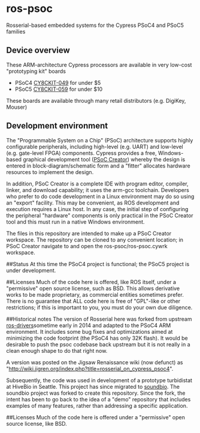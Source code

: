 # ros-psoc
Rosserial-based embedded systems for the Cypress PSoC4 and PSoC5 families

## Device overview
These ARM-architecture Cypress processors are available in very low-cost "prototyping kit" boards
* PSoC4 [CY8CKIT-049](http://www.cypress.com/documentation/development-kitsboards/psoc-4-cy8ckit-049-4xxx-prototyping-kits) for under $5
* PSoC5 [CY8CKIT-059](http://www.cypress.com/documentation/development-kitsboards/cy8ckit-059-psoc-5lp-prototyping-kit-onboard-programmer-and) for under $10

These boards are available through many retail distributors (e.g. DigiKey, Mouser)

## Development environment
The "Programmable System on a Chip" (PSoC) architecture supports highly configurable peripherals, including high-level (e.g. UART) and low-level (e.g. gate-level FPGA) components. Cypress provides a free, Windows-based graphical development tool ([PSoC Creator](http://www.cypress.com/products/psoc-creator-integrated-design-environment-ide)) whereby the design is entered in block-diagram/schematic form and a "fitter" allocates hardware resources to implement the design.

In addition, PSoC Creator is a complete IDE with program editor, compiler, linker, and download capability; it uses the arm-gcc toolchain. Developers who prefer to do code development in a Linux environment may do so using an "export" facility. This may be convenient, as ROS development and execution requires a Linux host. In any case, the initial step of configuring the peripheral "hardware" components is only practical in the PSoC Creator tool and this must run in a native Windows environment.

The files in this repository are intended to make up a PSoC Creator workspace. The repository can be cloned to any convenient location; in PSoC Creator navigate to and open the ros-psoc/ros-psoc.cywrk workspace.

##Status
At this time the PSoC4 project is functional; the PSoC5 project is under development.

##Licenses
Much of the code here is offered, like ROS itself, under a "permissive" open source license, such as BSD. This allows derivative works to be made proprietary, as commercial entities sometimes prefer. There is no guarantee that ALL code here is free of "GPL"-like or other restrictions; if this is important to you, you must do your own due diligence.

##Historical notes
The version of Rosserial here was forked from upstream [ros-drivers](https://github.com/ros-drivers/rosserial)sometime early in 2014 and adapted to the PSoC4 ARM environment. It includes some bug fixes and optimizations aimed at minimizing the code footprint (the PSoC4 has only 32K flash). It would be desirable to push the psoc codebase back upstream but it is not really in a clean enough shape to do that right now.

A version was posted on the Jigsaw Renaissance wiki (now defunct) as "http://wiki.jigren.org/index.php?title=rosserial_on_cypress_psoc4".

Subsequently, the code was used in development of a prototype turbidistat at HiveBio in Seattle. This project has since migrated to [soundbio](https://github.com/soundbio/ministat-1). The soundbio project was forked to create this repository. Since the fork, the intent has been to go back to the idea of a "demo" repository that includes examples of many features, rather than addressing a specific application.


##Licenses
Much of the code here is offered under a "permissive" open source license, like BSD. 




